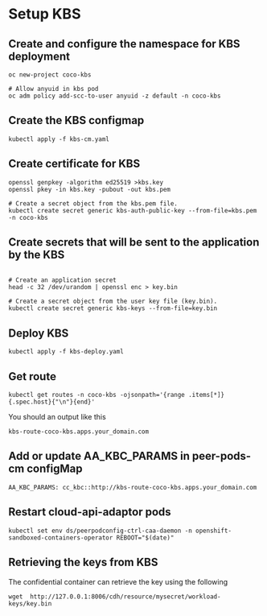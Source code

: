 # Setup KBS

## Create and configure the namespace for KBS deployment
```
oc new-project coco-kbs

# Allow anyuid in kbs pod
oc adm policy add-scc-to-user anyuid -z default -n coco-kbs
```

## Create the KBS configmap
```
kubectl apply -f kbs-cm.yaml
```


## Create certificate for KBS
```
openssl genpkey -algorithm ed25519 >kbs.key
openssl pkey -in kbs.key -pubout -out kbs.pem

# Create a secret object from the kbs.pem file.
kubectl create secret generic kbs-auth-public-key --from-file=kbs.pem -n coco-kbs
```

## Create secrets that will be sent to the application by the KBS
```

# Create an application secret
head -c 32 /dev/urandom | openssl enc > key.bin

# Create a secret object from the user key file (key.bin).
kubectl create secret generic kbs-keys --from-file=key.bin
```

## Deploy KBS
```
kubectl apply -f kbs-deploy.yaml
```

## Get route

```
kubectl get routes -n coco-kbs -ojsonpath='{range .items[*]}{.spec.host}{"\n"}{end}'
```

You should an output like this
```
kbs-route-coco-kbs.apps.your_domain.com
```

## Add or update AA_KBC_PARAMS in peer-pods-cm configMap

```
AA_KBC_PARAMS: cc_kbc::http://kbs-route-coco-kbs.apps.your_domain.com
```

## Restart cloud-api-adaptor pods
```
kubectl set env ds/peerpodconfig-ctrl-caa-daemon -n openshift-sandboxed-containers-operator REBOOT="$(date)"
```

## Retrieving the keys from KBS

The confidential container can retrieve the key using the following
```
wget  http://127.0.0.1:8006/cdh/resource/mysecret/workload-keys/key.bin
```
